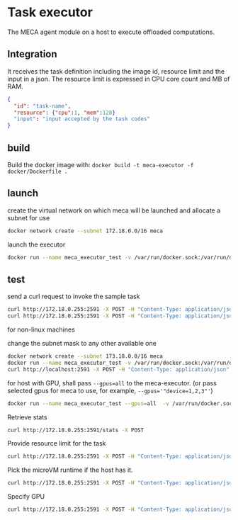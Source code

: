 # Task executor

The MECA agent module on a host to execute offloaded computations.

## Integration

It receives the task definition including the image id, resource limit and the input in a json. The resource limit is expressed in CPU core count and MB of RAM.

```json
{
  "id": "task-name",
  "resource": {"cpu":1, "mem":128}
  "input": "input accepted by the task codes"
}
```

## build

Build the docker image with: `docker build -t meca-executor -f docker/Dockerfile .`

## launch

create the virtual network on which meca will be launched and allocate a subnet for use

```sh
docker network create --subnet 172.18.0.0/16 meca
```

launch the executor

```sh
docker run --name meca_executor_test -v /var/run/docker.sock:/var/run/docker.sock --net=meca --ip=172.18.0.255 meca-executor:latest
```

## test

send a curl request to invoke the sample task

```sh
curl http://172.18.0.255:2591 -X POST -H "Content-Type: application/json" -d '{"id": "yourDockerAccount/sampleserver:latest", "input": "{\"name\": \"sbip\"}"}'
curl http://172.18.0.255:2591 -X POST -H "Content-Type: application/json" -d '{"id": "yourDockerAccount/sampleserver:latest", "resource": {"cpu":1, "mem":128}, "input": "{\"name\": \"sbip\"}"}' -v
```

for non-linux machines

change the subnet mask to any other available one

```sh
docker network create --subnet 173.18.0.0/16 meca
docker run --name meca_executor_test -v /var/run/docker.sock:/var/run/docker.sock --net=meca --ip=173.18.0.255 -p 2591:2591 meca-executor:latest
curl http://localhost:2591 -X POST -H "Content-Type: application/json" -d '{"id": "yourDockerAccount/sampleserver:latest", "input": "{\"name\": \"sbip\"}"}'
```

for host with GPU, shall pass `--gpus=all` to the meca-executor. (or pass selected gpus for meca to use, for example, `--gpus='"device=1,2,3"'`)

```sh
docker run --name meca_executor_test --gpus=all  -v /var/run/docker.sock:/var/run/docker.sock  -v <gpu-enabled-config-file>:/app/meca_executor.yaml  --net=meca --ip=172.18.0.255 -p 2591:2591 meca-executor:latest
```

Retrieve stats

```sh
curl http://172.18.0.255:2591/stats -X POST
```

Provide resource limit for the task

```sh
curl http://172.18.0.255:2591 -X POST -H "Content-Type: application/json" -d '{"id": "hugy718/goserver:v2", "resource": {"cpu":2, "mem":256}, "input": "{\"name\": \"sbip\"}"}'
```

Pick the microVM runtime if the host has it.

```sh
curl http://172.18.0.255:2591 -X POST -H "Content-Type: application/json" -d '{"id": "hugy718/sample:v1","runtime": "microVM", "resource": {"cpu":1, "mem":128}, "input": "{\"name\": \"sbip\"}"}'
```

Specify GPU

```sh
curl http://172.18.0.255:2591 -X POST -H "Content-Type: application/json" -d '{"id": "meca-python-task:1227", "resource": {"cpu":1, "mem":256, "use_gpu": true, "gpu_count": 3}, "input": "{\"name\": \"sbip\"}"}'
```
